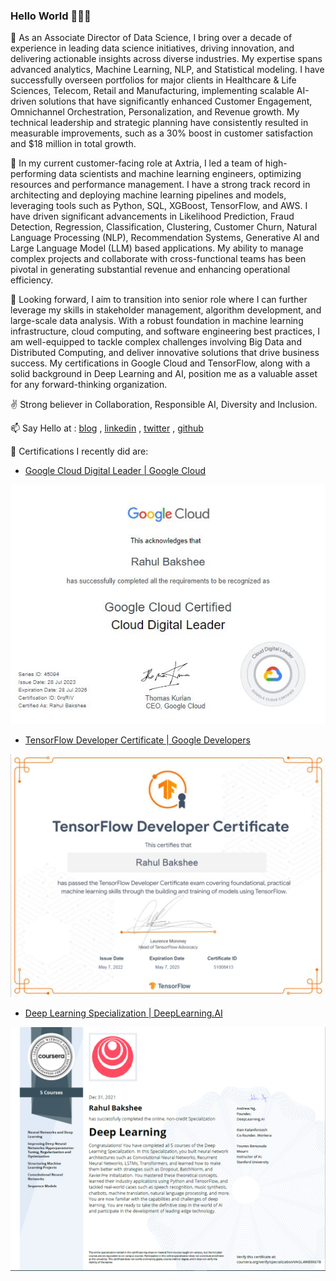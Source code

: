 ### Hello World 👋👋👋

🦾 As an Associate Director of Data Science, I bring over a decade of experience in leading data science initiatives, driving innovation, and delivering actionable insights across diverse industries. My expertise spans advanced analytics, Machine Learning, NLP, and Statistical modeling. I have successfully overseen portfolios for major clients in Healthcare & Life Sciences, Telecom, Retail and Manufacturing, implementing scalable AI-driven solutions that have significantly enhanced Customer Engagement, Omnichannel Orchestration, Personalization, and Revenue growth. My technical leadership and strategic planning have consistently resulted in measurable improvements, such as a 30% boost in customer satisfaction and $18 million in total growth.

🚀 In my current customer-facing role at Axtria, I led a team of high-performing data scientists and machine learning engineers, optimizing resources and performance management. I have a strong track record in architecting and deploying machine learning pipelines and models, leveraging tools such as Python, SQL, XGBoost, TensorFlow, and AWS. I have driven significant advancements in Likelihood Prediction, Fraud Detection, Regression, Classification, Clustering, Customer Churn, Natural Language Processing (NLP), Recommendation Systems, Generative AI and Large Language Model (LLM) based applications. My ability to manage complex projects and collaborate with cross-functional teams has been pivotal in generating substantial revenue and enhancing operational efficiency.

🔭 Looking forward, I aim to transition into senior role where I can further leverage my skills in stakeholder management, algorithm development, and large-scale data analysis. With a robust foundation in machine learning infrastructure, cloud computing, and software engineering best practices, I am well-equipped to tackle complex challenges involving Big Data and Distributed Computing, and deliver innovative solutions that drive business success. My certifications in Google Cloud and TensorFlow, along with a solid background in Deep Learning and AI, position me as a valuable asset for any forward-thinking organization.

✌️ Strong believer in Collaboration, Responsible AI, Diversity and Inclusion.

📫 Say Hello at : 
[blog](https://rahulbakshee.github.io/iWriteHere/) , 
[linkedin](https://www.linkedin.com/in/rahulbakshee/) , 
[twitter](https://twitter.com/rahulbakshee) , 
[github](https://github.com/rahulbakshee) 


🥇 Certifications I recently did are:

- [Google Cloud Digital Leader | Google Cloud ](https://www.linkedin.com/feed/update/urn:li:activity:7092018468090245121/)
<img src="gcp.jpg" style="width:600px;height:400;">

- [TensorFlow Developer Certificate | Google Developers ](https://www.credential.net/3804a043-b11d-42a0-adc6-80c34aadb592)
<img src="tf-certificate.PNG" style="width:600px;height:400;">

- [Deep Learning Specialization | DeepLearning.AI ](https://rahulbakshee.github.io/iWriteHere/2021/12/31/Deep-Learning-Specialization.html)
<img src="tf-dl-specialization.PNG" style="width:600px;height:400;">




<!--
**rahulbakshee/rahulbakshee** is a ✨ _special_ ✨ repository because its `README.md` (this file) appears on your GitHub profile.

Here are some ideas to get you started:

- 🔭 I’m currently working on ...
- 🌱 I’m currently learning ...
- 👯 I’m looking to collaborate on ...
- 🤔 I’m looking for help with ...
- 💬 Ask me about ...
- 📫 How to reach me: ...
- 😄 Pronouns: ...
- ⚡ Fun fact: ...
-->
